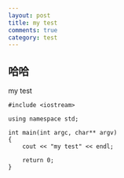 ```yaml
---
layout: post
title: my test
comments: true
category: test
---
```


## 哈哈 
my test

```
#include <iostream>

using namespace std;

int main(int argc, char** argv)
{
	cout << "my test" << endl;
    
	return 0;
}

```

